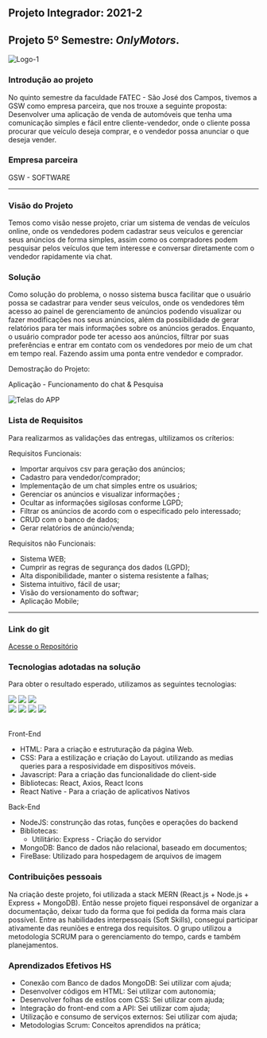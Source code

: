 ## Projeto Integrador: 2021-2

## Projeto 5º Semestre: ***OnlyMotors***.
<img src="https://avatars.githubusercontent.com/u/91017489?s=200&v=4" alt="Logo-1" border="0" />

### Introdução ao projeto

No quinto semestre da faculdade FATEC - São José dos Campos, tivemos a GSW como empresa parceira, que nos trouxe a seguinte proposta: Desenvolver uma aplicação de venda de automóveis que tenha uma comunicação simples e fácil entre cliente-vendedor, onde o cliente possa procurar que veículo deseja comprar, e o vendedor possa anunciar o que deseja vender.
 
### Empresa parceira

GSW - SOFTWARE
***
### Visão do Projeto

Temos como visão nesse projeto, criar um sistema de vendas de veículos online, onde os vendedores 
podem cadastrar seus veículos e gerenciar seus anúncios de forma simples, assim como os 
compradores podem pesquisar pelos veículos que tem interesse e conversar diretamente 
com o vendedor rapidamente via chat.

### Solução

Como solução do problema, o nosso sistema busca facilitar que o usuário possa se cadastrar para vender seus 
veículos, onde os vendedores têm acesso ao painel de gerenciamento de anúncios 
podendo visualizar ou fazer modificações nos seus anúncios, além da possibilidade de 
gerar relatórios para ter mais informações sobre os anúncios gerados. Enquanto, o usuário 
comprador pode ter acesso aos anúncios, filtrar por suas preferências e entrar em contato 
com os vendedores por meio de um chat em tempo real. Fazendo assim uma ponta entre vendedor e comprador.

Demostração do Projeto:

Aplicação - Funcionamento do chat & Pesquisa

![Telas do APP](https://i.imgur.com/rv5bvbF.gif)

### Lista de Requisitos 

Para realizarmos as validações das entregas, ultilizamos os críterios:

Requisitos Funcionais: 

- Importar arquivos csv para geração dos anúncios;
- Cadastro para vendedor/comprador;
- Implementação de um chat simples entre os usuários;
- Gerenciar os anúncios e visualizar informações ;
- Ocultar as informações sigilosas conforme LGPD;
- Filtrar os anúncios de acordo com o especificado pelo interessado;
- CRUD com o banco de dados;
- Gerar relatórios de anúncio/venda;


Requisitos não Funcionais:

- Sistema WEB;
- Cumprir as regras de segurança dos dados (LGPD);
- Alta disponibilidade, manter o sistema resistente a falhas;
- Sistema intuitivo, fácil de usar;
- Visão do versionamento do softwar;
- Aplicação Mobile;

***

### Link do git
[Acesse o Repositório](https://github.com/onlymotors)


### Tecnologias adotadas na solução

Para obter o resultado esperado, utilizamos as seguintes tecnologias:

<img src="https://img.shields.io/badge/JavaScript-F7DF1E?style=for-the-badge&logo=javascript&logoColor=black"> <img src="https://img.shields.io/badge/React-20232A?style=for-the-badge&logo=react&logoColor=61DAFB"> <img src="https://img.shields.io/badge/Expo%20Go-black?style=for-the-badge&logo=expo&logoColor=white"> 
</br>
<img src="https://img.shields.io/badge/MongoDB-8bbf3d?style=for-the-badge&logo=MongoDB&logoColor=white  "> <img src="https://img.shields.io/badge/Node.js-8bbf3d?style=for-the-badge&logo=node.js&logoColor=white"> <img src="https://img.shields.io/badge/swagger-8bbf3d?style=for-the-badge&logo=swagger&logoColor=white"> <img src="https://img.shields.io/badge/firebase-yellow?style=for-the-badge&logo=firebase&logoColor=white"> 
</br>
</br>

Front-End
- HTML: Para a criação e estruturação da página Web.
- CSS: Para a estilização e criação do Layout. utilizando as medias queries para a resposividade em dispositivos móveis. 
- Javascript: Para a criação das funcionalidade do client-side
- Bibliotecas: React, Axios, React Icons
- React Native - Para a criação de aplicativos Nativos

Back-End
- NodeJS: construnção das rotas, funções e operações do backend
- Bibliotecas: 
  - Utilitário: Express - Criação do servidor
- MongoDB: Banco de dados não relacional, baseado em documentos;
- FireBase: Utilizado para hospedagem de arquivos de imagem
  

### Contribuições pessoais

Na criação deste projeto, foi utilizada a stack MERN (React.js + Node.js + Express + MongoDB). Então nesse projeto fiquei responsável de organizar a documentação, deixar tudo da forma que foi pedida da forma mais clara possível.
Entre as habilidades interpessoais (Soft Skills), consegui participar ativamente das reuniões e entrega dos requisitos. O grupo utilizou a metodologia SCRUM para o gerenciamento do tempo, cards e também planejamentos.

### Aprendizados Efetivos HS

- Conexão com Banco de dados MongoDB: Sei utilizar com ajuda;
- Desenvolver códigos em HTML: Sei utilizar com autonomia;
- Desenvolver folhas de estilos com CSS: Sei utilizar com ajuda;
- Integração do front-end com a API: Sei utilizar com ajuda;
- Utilização e consumo de serviços externos: Sei utilizar com ajuda;
- Metodologias Scrum: Conceitos aprendidos na prática;
